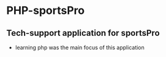 # PHP-sportsPro
## Tech-support application for sportsPro
- learning php was the main focus of this application

